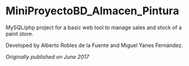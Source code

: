 # MiniProyectoBD_Almacen_Pintura

MySQL/php project for a basic web tool to manage sales and stock of a paint store.

Developed by Alberto Robles de la Fuente and Miguel Yanes Fernández.

*Originally published on June 2017*
